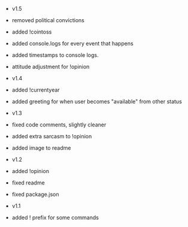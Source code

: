 * v1.5
 * removed political convictions
 * added !cointoss
 * added console.logs for every event that happens
 * added timestamps to console logs.
 * attitude adjustment for !opinion

* v1.4
 * added !currentyear
 * added greeting for when user becomes "available" from other status

* v1.3
 * fixed code comments, slightly cleaner
 * added extra sarcasm to !opinion
 * added image to readme

* v1.2
 * added !opinion
 * fixed readme
 * fixed package.json

* v1.1
 * added ! prefix for some commands
